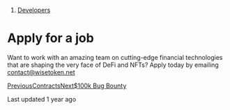 1. [Developers](/wise/developers)

# Apply for a job

Want to work with an amazing team on cutting-edge financial technologies that are shaping the very face of DeFi and NFTs? Apply today by emailing contact@wisetoken.net

[PreviousContracts](/wise/developers/contracts)[Next$100k Bug Bounty](/wise/developers/usd100k-bug-bounty)

Last updated 1 year ago